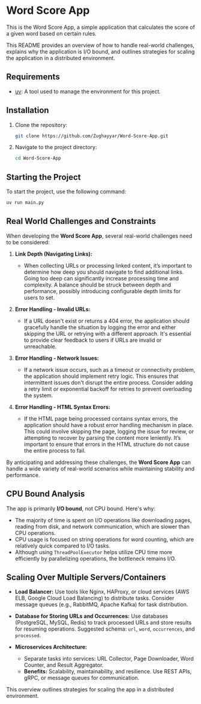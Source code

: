 # Word Score App

This is the Word Score App, a simple application that calculates the score of a given word based on certain rules.

This README provides an overview of how to handle real-world challenges, explains why the application is I/O bound, and outlines strategies for scaling the application in a distributed environment.

## Requirements

- [uv](https://docs.astral.sh/uv): A tool used to manage the environment for this project.

## Installation

1. Clone the repository:

    ```bash
    git clone https://github.com/Zughayyar/Word-Score-App.git
    ```

2. Navigate to the project directory:

    ```bash
    cd Word-Score-App
    ```

## Starting the Project

To start the project, use the following command:

```bash
uv run main.py
```

## Real World Challenges and Constraints

When developing the **Word Score App**, several real-world challenges need to be considered:

1. **Link Depth (Navigating Links):**
   - When collecting URLs or processing linked content, it’s important to determine how deep you should navigate to find additional links. Going too deep can significantly increase processing time and complexity. A balance should be struck between depth and performance, possibly introducing configurable depth limits for users to set.

2. **Error Handling - Invalid URLs:**
   - If a URL doesn't exist or returns a 404 error, the application should gracefully handle the situation by logging the error and either skipping the URL or retrying with a different approach. It's essential to provide clear feedback to users if URLs are invalid or unreachable.

3. **Error Handling - Network Issues:**
   - If a network issue occurs, such as a timeout or connectivity problem, the application should implement retry logic. This ensures that intermittent issues don't disrupt the entire process. Consider adding a retry limit or exponential backoff for retries to prevent overloading the system.

4. **Error Handling - HTML Syntax Errors:**
   - If the HTML page being processed contains syntax errors, the application should have a robust error handling mechanism in place. This could involve skipping the page, logging the issue for review, or attempting to recover by parsing the content more leniently. It’s important to ensure that errors in the HTML structure do not cause the entire process to fail.

By anticipating and addressing these challenges, the **Word Score App** can handle a wide variety of real-world scenarios while maintaining stability and performance.

## CPU Bound Analysis

The app is primarily **I/O bound**, not CPU bound. Here's why:
- The majority of time is spent on I/O operations like downloading pages, reading from disk, and network communication, which are slower than CPU operations.
- CPU usage is focused on string operations for word counting, which are relatively quick compared to I/O tasks.
- Although using `ThreadPoolExecutor` helps utilize CPU time more efficiently by parallelizing operations, the bottleneck remains I/O.

## Scaling Over Multiple Servers/Containers

- **Load Balancer:** Use tools like Nginx, HAProxy, or cloud services (AWS ELB, Google Cloud Load Balancing) to distribute tasks. Consider message queues (e.g., RabbitMQ, Apache Kafka) for task distribution.

- **Database for Storing URLs and Occurrences:** Use databases (PostgreSQL, MySQL, Redis) to track processed URLs and store results for resuming operations. Suggested schema: `url`, `word`, `occurrences`, and `processed`.

- **Microservices Architecture:**
  - Separate tasks into services: URL Collector, Page Downloader, Word Counter, and Result Aggregator.
  - **Benefits:** Scalability, maintainability, and resilience. Use REST APIs, gRPC, or message queues for communication.

This overview outlines strategies for scaling the app in a distributed environment.

